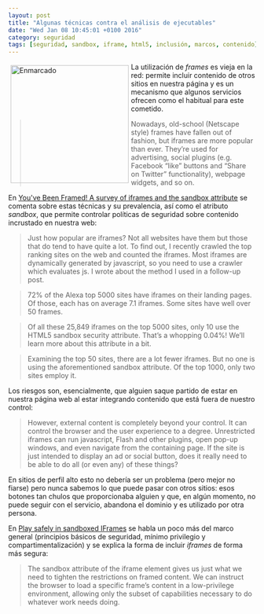 ```yaml
---
layout: post
title: "Algunas técnicas contra el análisis de ejecutables"
date: "Wed Jan 08 10:45:01 +0100 2016"
category: seguridad
tags: [seguridad, sandbox, iframe, html5, inclusión, marcos, contenido]]
---
```





<a href="https://lh3.googleusercontent.com/Ai47q5eskdaVA1b9na4nXbhDp7LzgN10AUE1pMuIanfkyeC4wDxCM5OH15jyuNDZcZrF=w1680-h1050-no" title="Enmarcado"><img src="https://plus.google.com/u/1/photos/photo/112862240851570159916/6237348164241243442" width="240"  alt="Enmarcado" style="float:left; margin:5px"></a>
La utilización de *frames* es vieja en la red: permite incluir contenido de otros sitios en nuestra página y es un mecanismo que algunos servicios ofrecen como el habitual para este cometido. 

> Nowadays, old-school (Netscape style) frames have fallen out of fashion, but iframes are more popular than ever. They’re used for advertising, social plugins (e.g. Facebook “like” buttons and “Share on Twitter” functionality), webpage widgets, and so on.

En [You've Been Framed!  A survey of iframes and the sandbox attribute](http://www.debug.is/2015/04/15/youve-been-framed/) se comenta sobre estas técnicas y su prevalencia, así como el atributo *sandbox*, que permite controlar políticas de seguridad sobre contenido incrustado en nuestra web:

> Just how popular are iframes? Not all websites have them but those that do tend to have quite a lot. To find out, I recently crawled the top ranking sites on the web and counted the iframes. Most iframes are dynamically generated by javascript, so you need to use a crawler which evaluates js. I wrote about the method I used in a follow-up post.

> 72% of the Alexa top 5000 sites have iframes on their landing pages. Of those, each has on average 7.1 iframes. Some sites have well over 50 frames.

> Of all these 25,849 iframes on the top 5000 sites, only 10 use the HTML5 sandbox security attribute. That’s a whopping 0.04%! We’ll learn more about this attribute in a bit.

> Examining the top 50 sites, there are a lot fewer iframes. But no one is using the aforementioned sandbox attribute. Of the top 1000, only two sites employ it.

Los riesgos son, esencialmente, que alguien saque partido de estar en nuestra página web al estar integrando contenido que está fuera de nuestro control:

>  However, external content is completely beyond your control. It can control the browser and the user experience to a degree. Unrestricted iframes can run javascript, Flash and other plugins, open pop-up windows, and even navigate from the containing page. If the site is just intended to display an ad or social button, does it really need to be able to do all (or even any) of these things?

En sitios de perfil alto esto no debería ser un problema (pero mejor no fiarse) pero nunca sabemos lo que puede pasar con otros sitios: esos botones tan chulos que proporcionaba alguien y que, en algún momento, no puede seguir con el servicio, abandona el dominio y es utilizado por otra persona.

En [Play safely in sandboxed IFrames](http://www.html5rocks.com/en/tutorials/security/sandboxed-iframes/) se habla  un poco más del marco general (principios básicos de seguridad, mínimo privilegio y compartimentalización) y se explica la forma de incluir *iframes* de forma más segura:

> The sandbox attribute of the iframe element gives us just what we need to tighten the restrictions on framed content. We can instruct the browser to load a specific frame’s content in a low-privilege environment, allowing only the subset of capabilities necessary to do whatever work needs doing.

